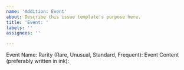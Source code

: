 ```yaml
---
name: 'Addition: Event'
about: Describe this issue template's purpose here.
title: 'Event: '
labels: ''
assignees: ''

---
```


Event Name: 
Rarity (Rare, Unusual, Standard, Frequent): 
Event Content (preferably written in ink):
